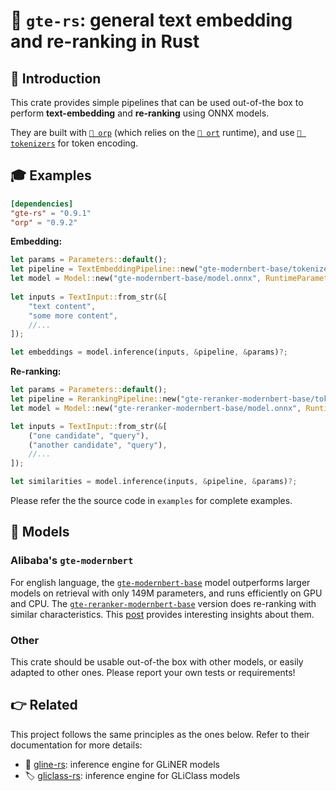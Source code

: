 # 🧲 `gte-rs`: general text embedding and re-ranking in Rust

## 💬 Introduction

This crate provides simple pipelines that can be used out-of-the box to perform **text-embedding** and **re-ranking** using ONNX models.

They are built with [`🧩 orp`](https://github.com/fbilhaut/orp) (which relies on the [`🦀 ort`](https://ort.pyke.io) runtime), and use [`🤗 tokenizers`](https://github.com/huggingface/tokenizers) for token encoding.


## 🎓 Examples

```toml
[dependencies]
"gte-rs" = "0.9.1"
"orp" = "0.9.2"
```

**Embedding:**

```rust
let params = Parameters::default();
let pipeline = TextEmbeddingPipeline::new("gte-modernbert-base/tokenizer.json", &params)?;
let model = Model::new("gte-modernbert-base/model.onnx", RuntimeParameters::default())?;
            
let inputs = TextInput::from_str(&[
    "text content", 
    "some more content",
    //...
]);

let embeddings = model.inference(inputs, &pipeline, &params)?;
```

**Re-ranking:**

```rust
let params = Parameters::default();
let pipeline = RerankingPipeline::new("gte-reranker-modernbert-base/tokenizer.json", &params)?;
let model = Model::new("gte-reranker-modernbert-base/model.onnx", RuntimeParameters::default())?;

let inputs = TextInput::from_str(&[
    ("one candidate", "query"),
    ("another candidate", "query"),
    //...
]);

let similarities = model.inference(inputs, &pipeline, &params)?;
```

Please refer the the source code in `examples` for complete examples.


## 🧬 Models

### Alibaba's `gte-modernbert`

For english language, the [`gte-modernbert-base`](https://huggingface.co/Alibaba-NLP/gte-modernbert-base) model outperforms larger models on retrieval with only 149M parameters, and runs efficiently on GPU and CPU. The [`gte-reranker-modernbert-base`](https://huggingface.co/Alibaba-NLP/gte-reranker-modernbert-base) version does re-ranking with similar characteristics. This [post](https://www.linkedin.com/feed/update/urn:li:activity:7287831390425870336/) provides interesting insights about them.

### Other

This crate should be usable out-of-the box with other models, or easily adapted to other ones.
Please report your own tests or requirements!


## 👉 Related

This project follows the same principles as the ones below. Refer to their documentation for more details:

* 🌿 [gline-rs](https://github.com/fbilhaut/gline-rs): inference engine for GLiNER models
* 🏷️ [gliclass-rs](https://github.com/fbilhaut/gliclass-rs): inference engine for GLiClass models
